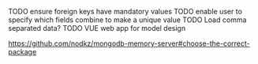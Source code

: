 TODO ensure foreign keys have mandatory values
TODO enable user to specify which fields combine to make a unique value
TODO Load comma separated data?
TODO VUE web app for model design

https://github.com/nodkz/mongodb-memory-server#choose-the-correct-package